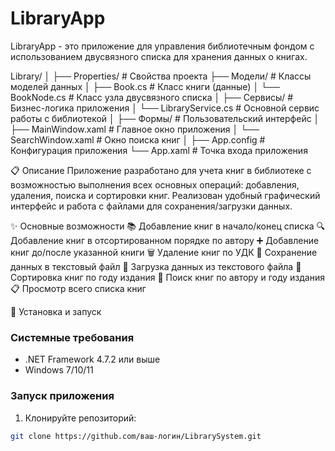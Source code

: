 # LibraryApp

LibraryApp - это приложение для управления библиотечным фондом с использованием двусвязного списка для хранения данных о книгах.

Library/
│
├── Properties/           # Свойства проекта
├── Модели/               # Классы моделей данных
│   ├── Book.cs           # Класс книги (данные)
│   └── BookNode.cs       # Класс узла двусвязного списка
│
├── Сервисы/              # Бизнес-логика приложения
│   └── LibraryService.cs # Основной сервис работы с библиотекой
│
├── Формы/                # Пользовательский интерфейс
│   ├── MainWindow.xaml   # Главное окно приложения
│   └── SearchWindow.xaml # Окно поиска книг
│
├── App.config            # Конфигурация приложения
└── App.xaml              # Точка входа приложения


📋 Описание
Приложение разработано для учета книг в библиотеке с возможностью выполнения всех основных операций: добавления, удаления, поиска и сортировки книг. Реализован удобный графический интерфейс и работа с файлами для сохранения/загрузки данных.

✨ Основные возможности
📚 Добавление книг в начало/конец списка
🔍 Добавление книг в отсортированном порядке по автору
➕ Добавление книг до/после указанной книги
🗑️ Удаление книг по УДК
💾 Сохранение данных в текстовый файл
📂 Загрузка данных из текстового файла
📅 Сортировка книг по году издания
🔎 Поиск книг по автору и году издания
📋 Просмотр всего списка книг

🚀 Установка и запуск
### Системные требования
- .NET Framework 4.7.2 или выше
- Windows 7/10/11

### Запуск приложения
1. Клонируйте репозиторий:
```bash
git clone https://github.com/ваш-логин/LibrarySystem.git
